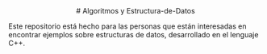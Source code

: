 <div style="text-align:center">
  # Algoritmos y Estructura-de-Datos
 </div>

Este repositorio está hecho para las personas que están interesadas en encontrar ejemplos sobre estructuras de datos, desarrollado en el lenguaje C++.
